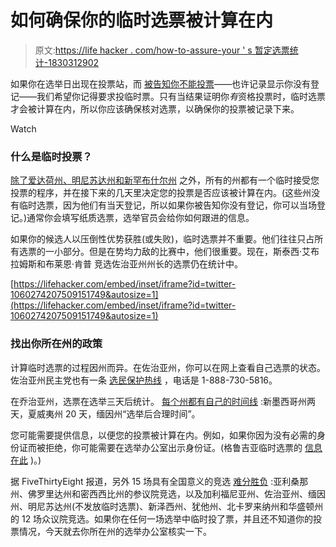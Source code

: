 # 如何确保你的临时选票被计算在内

> 原文:[https://life hacker . com/how-to-assure-your ' s 暂定选票统计-1830312902](https://lifehacker.com/how-to-make-sure-your-provisional-ballot-gets-counted-1830312902)

如果你在选举日出现在投票站，而 [被告知你不能投票](https://lifehacker.com/preview/what-to-do-if-you-get-turned-away-at-the-polls-1829664675)——也许记录显示你没有登记——我们希望你记得要求投临时票。只有当结果证明你*有*资格投票时，临时选票才会被计算在内，所以你应该确保核对选票，以确保你的投票被记录下来。

Watch

### 什么是临时投票？

[除了爱达荷州、明尼苏达州和新罕布什尔州](http://www.ncsl.org/research/elections-and-campaigns/provisional-ballots.aspx) 之外，所有的州都有一个临时接受您投票的程序，并在接下来的几天里决定您的投票是否应该被计算在内。(这些州没有临时选票，因为他们有当天登记，所以如果你被告知你没有登记，你可以当场登记。)通常你会填写纸质选票，选举官员会给你如何跟进的信息。

如果你的候选人以压倒性优势获胜(或失败)，临时选票并不重要。他们往往只占所有选票的一小部分。但是在势均力敌的比赛中，他们很重要。现在，斯泰西·艾布拉姆斯和布莱恩·肯普 竞选佐治亚州州长的选票仍在统计中。

 [https://lifehacker.com/embed/inset/iframe?id=twitter-1060274207509151749&autosize=1](https://lifehacker.com/embed/inset/iframe?id=twitter-1060274207509151749&autosize=1) 

### 找出你所在州的政策

计算临时选票的过程因州而异。在佐治亚州，你可以在网上查看自己选票的状态。佐治亚州民主党也有一条 [选民保护热线](https://www.georgiademocrat.org/category/voter-protection/) ，电话是 1-888-730-5816。

在乔治亚州，选票在选举三天后统计。 [每个州都有自己的时间线](http://www.ncsl.org/research/elections-and-campaigns/provisional-ballots.aspx#voter%20inform) :新墨西哥州两天，夏威夷州 20 天，缅因州“选举后合理时间”。

您可能需要提供信息，以便您的投票被计算在内。例如，如果你因为没有必需的身份证而被拒绝，你可能需要在选举办公室出示身份证。(格鲁吉亚临时选票的 [信息在此](http://sos.ga.gov/admin/files/GAInfoguide.pdf) )。)

据 FiveThirtyEight 报道，另外 15 场具有全国意义的竞选 [难分胜负](https://fivethirtyeight.com/features/the-16-races-still-too-close-to-call/) :亚利桑那州、佛罗里达州和密西西比州的参议院竞选，以及加利福尼亚州、佐治亚州、缅因州、明尼苏达州(不发放临时选票)、新泽西州、犹他州、北卡罗来纳州和华盛顿州的 12 场众议院竞选。如果你在任何一场选举中临时投了票，并且还不知道你的投票情况，今天就去你所在州的选举办公室核实一下。